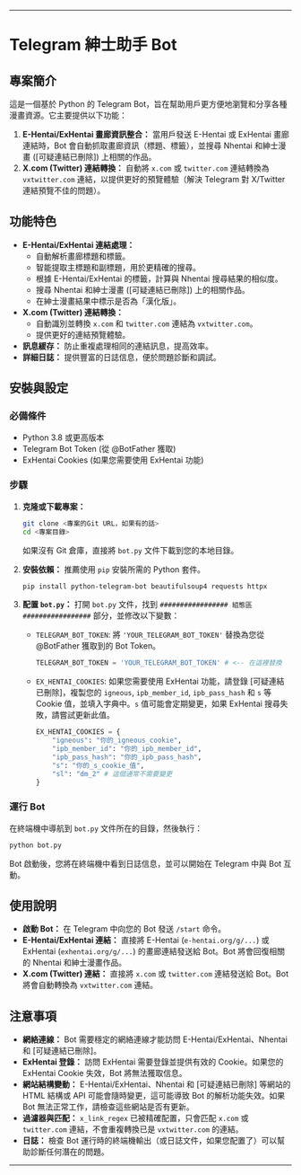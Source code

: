 -----

# Telegram 紳士助手 Bot

## 專案簡介

這是一個基於 Python 的 Telegram Bot，旨在幫助用戶更方便地瀏覽和分享各種漫畫資源。它主要提供以下功能：

1.  **E-Hentai/ExHentai 畫廊資訊整合：** 當用戶發送 E-Hentai 或 ExHentai 畫廊連結時，Bot 會自動抓取畫廊資訊（標題、標籤），並搜尋 Nhentai 和紳士漫畫 ([可疑連結已刪除]) 上相關的作品。
2.  **X.com (Twitter) 連結轉換：** 自動將 `x.com` 或 `twitter.com` 連結轉換為 `vxtwitter.com` 連結，以提供更好的預覽體驗（解決 Telegram 對 X/Twitter 連結預覽不佳的問題）。

## 功能特色

  * **E-Hentai/ExHentai 連結處理：**
      * 自動解析畫廊標題和標籤。
      * 智能提取主標題和副標題，用於更精確的搜尋。
      * 根據 E-Hentai/ExHentai 的標籤，計算與 Nhentai 搜尋結果的相似度。
      * 搜尋 Nhentai 和紳士漫畫 ([可疑連結已刪除]) 上的相關作品。
      * 在紳士漫畫結果中標示是否為「漢化版」。
  * **X.com (Twitter) 連結轉換：**
      * 自動識別並轉換 `x.com` 和 `twitter.com` 連結為 `vxtwitter.com`。
      * 提供更好的連結預覽體驗。
  * **訊息緩存：** 防止重複處理相同的連結訊息，提高效率。
  * **詳細日誌：** 提供豐富的日誌信息，便於問題診斷和調試。

## 安裝與設定

### 必備條件

  * Python 3.8 或更高版本
  * Telegram Bot Token (從 @BotFather 獲取)
  * ExHentai Cookies (如果您需要使用 ExHentai 功能)

### 步驟

1.  **克隆或下載專案：**

    ```bash
    git clone <專案的Git URL，如果有的話>
    cd <專案目錄>
    ```

    如果沒有 Git 倉庫，直接將 `bot.py` 文件下載到您的本地目錄。

2.  **安裝依賴：**
    推薦使用 `pip` 安裝所需的 Python 套件。

    ```bash
    pip install python-telegram-bot beautifulsoup4 requests httpx
    ```

3.  **配置 `bot.py`：**
    打開 `bot.py` 文件，找到 `################# 組態區 #################` 部分，並修改以下變數：

      * `TELEGRAM_BOT_TOKEN`: 將 `'YOUR_TELEGRAM_BOT_TOKEN'` 替換為您從 @BotFather 獲取到的 Bot Token。
        ```python
        TELEGRAM_BOT_TOKEN = 'YOUR_TELEGRAM_BOT_TOKEN' # <-- 在這裡替換
        ```
      * `EX_HENTAI_COOKIES`: 如果您需要使用 ExHentai 功能，請登錄 [可疑連結已刪除]，複製您的 `igneous`, `ipb_member_id`, `ipb_pass_hash` 和 `s` 等 Cookie 值，並填入字典中。`s` 值可能會定期變更，如果 ExHentai 搜尋失敗，請嘗試更新此值。
        ```python
        EX_HENTAI_COOKIES = {
            "igneous": "你的_igneous_cookie",
            "ipb_member_id": "你的_ipb_member_id",
            "ipb_pass_hash": "你的_ipb_pass_hash",
            "s": "你的_s_cookie_值", 
            "sl": "dm_2" # 這個通常不需要變更
        }
        ```

### 運行 Bot

在終端機中導航到 `bot.py` 文件所在的目錄，然後執行：

```bash
python bot.py
```

Bot 啟動後，您將在終端機中看到日誌信息，並可以開始在 Telegram 中與 Bot 互動。

## 使用說明

  * **啟動 Bot：** 在 Telegram 中向您的 Bot 發送 `/start` 命令。
  * **E-Hentai/ExHentai 連結：** 直接將 E-Hentai (`e-hentai.org/g/...`) 或 ExHentai (`exhentai.org/g/...`) 的畫廊連結發送給 Bot。Bot 將會回復相關的 Nhentai 和紳士漫畫作品。
  * **X.com (Twitter) 連結：** 直接將 `x.com` 或 `twitter.com` 連結發送給 Bot。Bot 將會自動轉換為 `vxtwitter.com` 連結。

## 注意事項

  * **網絡連線：** Bot 需要穩定的網絡連線才能訪問 E-Hentai/ExHentai、Nhentai 和 [可疑連結已刪除]。
  * **ExHentai 登錄：** 訪問 ExHentai 需要登錄並提供有效的 Cookie。如果您的 ExHentai Cookie 失效，Bot 將無法獲取信息。
  * **網站結構變動：** E-Hentai/ExHentai、Nhentai 和 [可疑連結已刪除] 等網站的 HTML 結構或 API 可能會隨時變更，這可能導致 Bot 的解析功能失效。如果 Bot 無法正常工作，請檢查這些網站是否有更新。
  * **過濾器與匹配：** `x_link_regex` 已被精確配置，只會匹配 `x.com` 或 `twitter.com` 連結，不會重複轉換已是 `vxtwitter.com` 的連結。
  * **日誌：** 檢查 Bot 運行時的終端機輸出（或日誌文件，如果您配置了）可以幫助診斷任何潛在的問題。

-----
